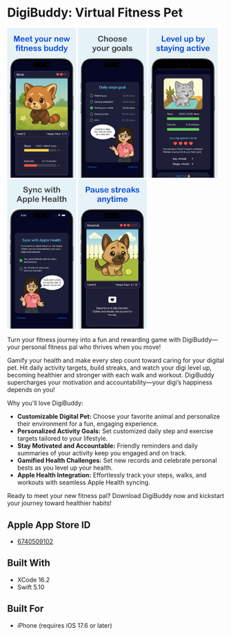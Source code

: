 # DigiBuddy: Virtual Fitness Pet

<img src="https://github.com/JohnSmithCoder1/DigiBuddy-Virtual-Fitness-Pet/blob/main/Screenshots/screenshot_1.jpeg" width="160"> <img src="https://github.com/JohnSmithCoder1/DigiBuddy-Virtual-Fitness-Pet/blob/main/Screenshots/screenshot_2.jpeg" width="160"> <img src="https://github.com/JohnSmithCoder1/DigiBuddy-Virtual-Fitness-Pet/blob/main/Screenshots/screenshot_3.jpeg" width="160"> <img src="https://github.com/JohnSmithCoder1/DigiBuddy-Virtual-Fitness-Pet/blob/main/Screenshots/screenshot_4.jpeg" width="160"> <img src="https://github.com/JohnSmithCoder1/DigiBuddy-Virtual-Fitness-Pet/blob/main/Screenshots/screenshot_5.jpeg" width="160">

Turn your fitness journey into a fun and rewarding game with DigiBuddy—your personal fitness pal who thrives when you move!

Gamify your health and make every step count toward caring for your digital pet. Hit daily activity targets, build streaks, and watch your digi level up, becoming healthier and stronger with each walk and workout. DigiBuddy supercharges your motivation and accountability—your digi’s happiness depends on you!

Why you'll love DigiBuddy:
* **Customizable Digital Pet:** Choose your favorite animal and personalize their environment for a fun, engaging experience.
* **Personalized Activity Goals:** Set customized daily step and exercise targets tailored to your lifestyle.
* **Stay Motivated and Accountable:** Friendly reminders and daily summaries of your activity keep you engaged and on track.
* **Gamified Health Challenges:** Set new records and celebrate personal bests as you level up your health.
* **Apple Health Integration:** Effortlessly track your steps, walks, and workouts with seamless Apple Health syncing.

Ready to meet your new fitness pal?
Download DigiBuddy now and kickstart your journey toward healthier habits!

## Apple App Store ID

* [6740509102](https://apps.apple.com/us/app/digibuddy-virtual-fitness-pet/id6740509102)

## Built With

* XCode 16.2
* Swift 5.10

## Built For

* iPhone (requires iOS 17.6 or later)
